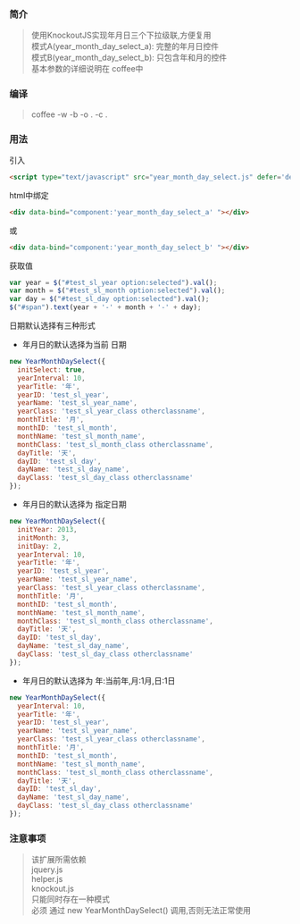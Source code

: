 ### 简介
> 使用KnockoutJS实现年月日三个下拉级联,方便复用  
  模式A(year_month_day_select_a): 完整的年月日控件  
  模式B(year_month_day_select_b): 只包含年和月的控件  
  基本参数的详细说明在 coffee中

### 编译
> coffee -w -b -o . -c .

### 用法
>
引入
```html
<script type="text/javascript" src="year_month_day_select.js" defer='defer'></script>
```
html中绑定
```html
<div data-bind="component:'year_month_day_select_a' "></div>
```
或
```html
<div data-bind="component:'year_month_day_select_b' "></div>
```
获取值
```javascript
var year = $("#test_sl_year option:selected").val();
var month = $("#test_sl_month option:selected").val();
var day = $("#test_sl_day option:selected").val();
$("#span").text(year + '-' + month + '-' + day);
```
日期默认选择有三种形式
* 年月日的默认选择为当前 日期
```javascript
new YearMonthDaySelect({
  initSelect: true,
  yearInterval: 10,
  yearTitle: '年',
  yearID: 'test_sl_year',
  yearName: 'test_sl_year_name',
  yearClass: 'test_sl_year_class otherclassname',
  monthTitle: '月',
  monthID: 'test_sl_month',
  monthName: 'test_sl_month_name',
  monthClass: 'test_sl_month_class otherclassname',
  dayTitle: '天',
  dayID: 'test_sl_day',
  dayName: 'test_sl_day_name',
  dayClass: 'test_sl_day_class otherclassname'
});
```
* 年月日的默认选择为 指定日期
```javascript
new YearMonthDaySelect({
  initYear: 2013,
  initMonth: 3,
  initDay: 2,
  yearInterval: 10,
  yearTitle: '年',
  yearID: 'test_sl_year',
  yearName: 'test_sl_year_name',
  yearClass: 'test_sl_year_class otherclassname',
  monthTitle: '月',
  monthID: 'test_sl_month',
  monthName: 'test_sl_month_name',
  monthClass: 'test_sl_month_class otherclassname',
  dayTitle: '天',
  dayID: 'test_sl_day',
  dayName: 'test_sl_day_name',
  dayClass: 'test_sl_day_class otherclassname'
});
```
* 年月日的默认选择为 年:当前年,月:1月,日:1日
```javascript
new YearMonthDaySelect({
  yearInterval: 10,
  yearTitle: '年',
  yearID: 'test_sl_year',
  yearName: 'test_sl_year_name',
  yearClass: 'test_sl_year_class otherclassname',
  monthTitle: '月',
  monthID: 'test_sl_month',
  monthName: 'test_sl_month_name',
  monthClass: 'test_sl_month_class otherclassname',
  dayTitle: '天',
  dayID: 'test_sl_day',
  dayName: 'test_sl_day_name',
  dayClass: 'test_sl_day_class otherclassname'
});
```

### 注意事项
> 该扩展所需依赖  
  jquery.js  
  helper.js  
  knockout.js  
  只能同时存在一种模式  
  必须 通过 new YearMonthDaySelect() 调用,否则无法正常使用